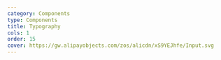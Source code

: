 ```yaml
---
category: Components
type: Components
title: Typography
cols: 1
order: 15
cover: https://gw.alipayobjects.com/zos/alicdn/xS9YEJhfe/Input.svg
---
```

